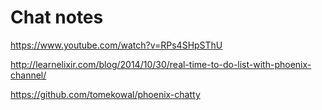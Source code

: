 # Chat notes

https://www.youtube.com/watch?v=RPs4SHpSThU

http://learnelixir.com/blog/2014/10/30/real-time-to-do-list-with-phoenix-channel/

https://github.com/tomekowal/phoenix-chatty
